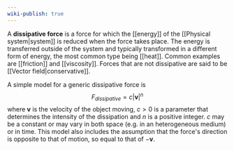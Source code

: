 ```yaml
---
wiki-publish: true
---
```

A **dissipative force** is a force for which the [[energy]] of the [[Physical system|system]] is reduced when the force takes place. The energy is transferred outside of the system and typically transformed in a different form of energy, the most common type being [[heat]]. Common examples are [[friction]] and [[viscosity]]. Forces that are not dissipative are said to be [[Vector field|conservative]].

A simple model for a generic dissipative force is
$$F_{dissipative}=c|\mathbf{v}|^{n}$$
where $\mathbf{v}$ is the velocity of the object moving, $c>0$ is a parameter that determines the intensity of the dissipation and $n$ is a positive integer. $c$ may be a constant or may vary in both space (e.g. in an heterogeneous medium) or in time. This model also includes the assumption that the force's direction is opposite to that of motion, so equal to that of $-\mathbf{v}$.